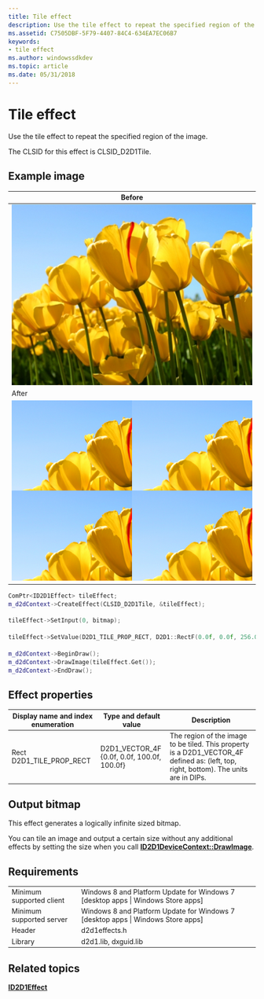 ```yaml
---
title: Tile effect
description: Use the tile effect to repeat the specified region of the image.
ms.assetid: C7505DBF-5F79-4407-84C4-634EA7EC06B7
keywords:
- tile effect
ms.author: windowssdkdev
ms.topic: article
ms.date: 05/31/2018
---
```


# Tile effect

Use the tile effect to repeat the specified region of the image.

The CLSID for this effect is CLSID\_D2D1Tile.

## Example image



| Before                                                     |
|------------------------------------------------------------|
| ![the image before the effect.](images/default-before.jpg) |
| After                                                      |
| ![the image after the transform.](images/9-tile.png)       |



 


```C++
ComPtr<ID2D1Effect> tileEffect;
m_d2dContext->CreateEffect(CLSID_D2D1Tile, &tileEffect);

tileEffect->SetInput(0, bitmap);

tileEffect->SetValue(D2D1_TILE_PROP_RECT, D2D1::RectF(0.0f, 0.0f, 256.0f, 192.0f));

m_d2dContext->BeginDraw();
m_d2dContext->DrawImage(tileEffect.Get());
m_d2dContext->EndDraw();
```



## Effect properties



| Display name and index enumeration                | Type and default value                                              | Description                                                                                                                                        |
|---------------------------------------------------|---------------------------------------------------------------------|----------------------------------------------------------------------------------------------------------------------------------------------------|
| Rect<br/> D2D1\_TILE\_PROP\_RECT<br/> | D2D1\_VECTOR\_4F<br/> {0.0f, 0.0f, 100.0f, 100.0f}<br/> | The region of the image to be tiled. This property is a D2D1\_VECTOR\_4F defined as: (left, top, right, bottom). The units are in DIPs.<br/> |



 

## Output bitmap

This effect generates a logically infinite sized bitmap.

You can tile an image and output a certain size without any additional effects by setting the size when you call [**ID2D1DeviceContext::DrawImage**](https://msdn.microsoft.com/en-us/library/Hh404511(v=VS.85).aspx).

## Requirements



|                          |                                                                                    |
|--------------------------|------------------------------------------------------------------------------------|
| Minimum supported client | Windows 8 and Platform Update for Windows 7 \[desktop apps \| Windows Store apps\] |
| Minimum supported server | Windows 8 and Platform Update for Windows 7 \[desktop apps \| Windows Store apps\] |
| Header                   | d2d1effects.h                                                                      |
| Library                  | d2d1.lib, dxguid.lib                                                               |



 

## Related topics

<dl> <dt>

[**ID2D1Effect**](https://msdn.microsoft.com/en-us/library/Hh404566(v=VS.85).aspx)
</dt> </dl>

 

 





